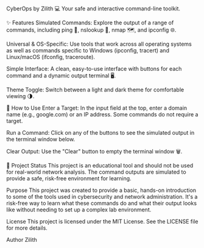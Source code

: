 CyberOps by Zilith 💻
Your safe and interactive command-line toolkit.

✨ Features
Simulated Commands: Explore the output of a range of commands, including ping 📡, nslookup 🔎, nmap 🗺️, and ipconfig 🌐.

Universal & OS-Specific: Use tools that work across all operating systems as well as commands specific to Windows (ipconfig, tracert) and Linux/macOS (ifconfig, traceroute).

Simple Interface: A clean, easy-to-use interface with buttons for each command and a dynamic output terminal 🖥️.

Theme Toggle: Switch between a light and dark theme for comfortable viewing 🌗.

🚀 How to Use
Enter a Target: In the input field at the top, enter a domain name (e.g., google.com) or an IP address. Some commands do not require a target.

Run a Command: Click on any of the buttons to see the simulated output in the terminal window below.

Clear Output: Use the "Clear" button to empty the terminal window 🗑️.

🚧 Project Status
This project is an educational tool and should not be used for real-world network analysis. The command outputs are simulated to provide a safe, risk-free environment for learning.

Purpose
This project was created to provide a basic, hands-on introduction to some of the tools used in cybersecurity and network administration. It's a risk-free way to learn what these commands do and what their output looks like without needing to set up a complex lab environment.

License
This project is licensed under the MIT License. See the LICENSE file for more details.

Author
Zilith
